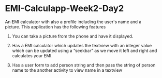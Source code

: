 # EMI-Calculapp-Week2-Day2
An EMI calculator with also a profile including the user's name and a picture.
This application has the following features

1. You can take a picture from the phone and have it displayed.

2. Has a EMI calculator which updates the textview with an integer value which can be updated
using a “seekbar” as we move it left and right and calculates your EMI.

3. Has a user form to add person string and then pass the string of person name to the another activity
to view name in a textview
